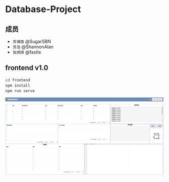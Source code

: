 <!--
 * @Author: SuBonan
 * @Date: 2023-04-14 16:23:40
 * @FilePath: /Database-Project/README.md
 * @Github: https://github.com/SugarSBN
 * これなに、これなに、これない、これなに、これなに、これなに、ねこ！ヾ(*´∀｀*)ﾉ
-->
# Database-Project

## 成员

* `苏博南` @SugarSBN
* `苏浩` @ShannonAlan
* `张炳琪` @fastle

## frontend v1.0
```bash
cd frontend
npm install
npm run serve
```

![image](v1.0.png)